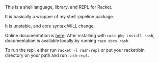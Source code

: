 
This is a shell language, library, and REPL for Racket.

It is basically a wrapper of my shell-pipeline package.

It is unstable, and core syntax WILL change.

Online documentation is [here](http://docs.racket-lang.org/rash/index.html).
After installing with `raco pkg install rash`, documentation
is available locally by running `raco docs rash`.

To run the repl, either run `racket -l rash/repl` or put your
racket/bin directory on your path and run `rash-repl`.

